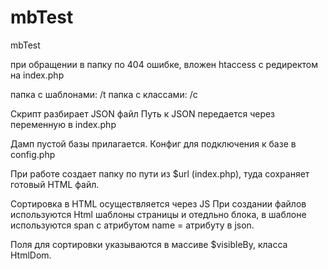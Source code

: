 ﻿# mbTest
mbTest

при обращении в папку по 404 ошибке, вложен htaccess с редиректом на index.php

папка с шаблонами: /t
папка с классами: /с

Скрипт разбирает JSON файл
Путь к JSON передается через переменную в index.php

Дамп пустой базы прилагается.
Конфиг для подключения к базе в config.php

При работе создает папку по пути из $url (index.php), туда сохраняет готовый HTML файл.

Сортировка в HTML осуществляется через JS
При создании файлов используются Html шаблоны страницы и отедльно блока, 
в шаблоне используются span с атрибутом name = атрибуту в json.

Поля для сортировки указываются в массиве $visibleBy, класса HtmlDom.


